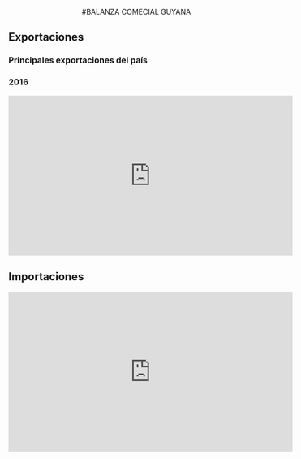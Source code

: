 <p align="center">
#BALANZA COMECIAL GUYANA
</p>


## Exportaciones
### Principales exportaciones del país
### 2016
<iframe width="560" height="315" src="https://oec.world/es/visualize/embed/tree_map/hs92/export/guy/all/show/2016/?controls=false" frameborder="0"></iframe>

## Importaciones
<iframe width="560" height="315" src="https://oec.world/es/visualize/embed/tree_map/hs92/export/guy/jam/show/2018/?controls=false" frameborder="0"></iframe>



